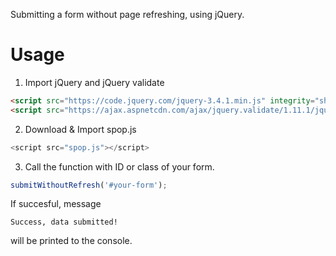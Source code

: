 Submitting a form without page refreshing, using jQuery.

# Usage

1. Import jQuery and jQuery validate

```html
<script src="https://code.jquery.com/jquery-3.4.1.min.js" integrity="sha256-CSXorXvZcTkaix6Yvo6HppcZGetbYMGWSFlBw8HfCJo=" crossorigin="anonymous"></script>
<script src="https://ajax.aspnetcdn.com/ajax/jquery.validate/1.11.1/jquery.validate.min.js"></script>
```
  
  2. Download & Import spop.js 
  ```javascript
  <script src="spop.js"></script>
  ```
  3. Call the function with ID or class of your form.
  ```javascript
  submitWithoutRefresh('#your-form');
  ```
  
  If succesful, message 
  ```
  Success, data submitted!
  ```
  will be printed to the console.
